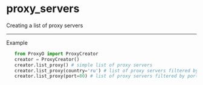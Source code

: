 # proxy_servers
Creating a list of proxy servers
___
Example

```python
   from ProxyO import ProxyCreator
   creator = ProxyCreator()
   creator.list_proxy() # simple list of proxy servers 
   creator.list_proxy(country='ru') # list of proxy servers filtered by country
   creator.list_proxy(port=80) # list of proxy servers filtered by port
```
